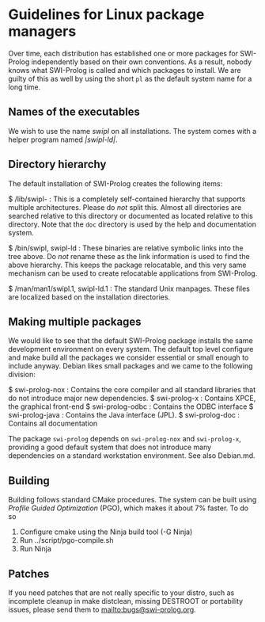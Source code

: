# Guidelines for Linux package managers

Over time, each distribution has established   one  or more packages for
SWI-Prolog independently based on their own   conventions.  As a result,
nobody knows what SWI-Prolog is called and which packages to install. We
are guilty of this as well by using the short `pl` as the default system
name for a long time.

## Names of the executables

We wish to use the name *swipl*   on all installations. The system comes
with a helper program named *|swipl-ld|*.

## Directory hierarchy

The default installation of SWI-Prolog creates the following items:

  $ <PREFIX>/lib/swipl-<version> :
  This is a completely self-contained hierarchy that supports multiple
  architectures.  Please do _not_  split this.  Almost all directories
  are searched relative to this directory or documented as located
  relative to this directory.  Note that the `doc` directory is used
  by the help and documentation system.

  $ <PREFIX>/bin/swipl, swipl-ld :
  These binaries are relative symbolic links into the tree above.  Do
  _not_  rename these as the link information is used to find the above
  hierarchy.  This keeps the package relocatable, and this very same mechanism
  can be used to create relocatable applications from SWI-Prolog.

  $ <PREFIX>/man/man1/swipl.1, swipl-ld.1 :
  The standard Unix manpages.  These files are localized based on the
  installation directories.

## Making multiple packages

We would like to see that the   default  SWI-Prolog package installs the
same development environment on every  system.   The  default  top level
configure and make build all the packages we consider essential or small
enough to include anyway. Debian likes small packages and we came to the
following division:

  $ swi-prolog-nox :
  Contains the core compiler and all standard libraries that do not
  introduce major new dependencies.
  $ swi-prolog-x :
  Contains XPCE, the graphical front-end
  $ swi-prolog-odbc :
  Contains the ODBC interface
  $ swi-prolog-java :
  Contains the Java interface (JPL).
  $ swi-prolog-doc :
  Contains all documentation

The package `swi-prolog` depends on `swi-prolog-nox` and `swi-prolog-x`,
providing  a  good  default  system  that    does   not  introduce  many
dependencies on a standard workstation environment. See also Debian.md.

## Building

Building follows standard CMake procedures.  The   system  can  be built
using _Profile Guided Optimization_  (PGO),  which   makes  it  about 7%
faster. To do so

  1. Configure cmake using the Ninja build tool (-G Ninja)
  2. Run ../script/pgo-compile.sh
  3. Run Ninja

## Patches

If you need patches that are not really specific to your distro, such as
incomplete cleanup in make distclean, missing DESTROOT or portability issues,
please send them to <mailto:bugs@swi-prolog.org>.
